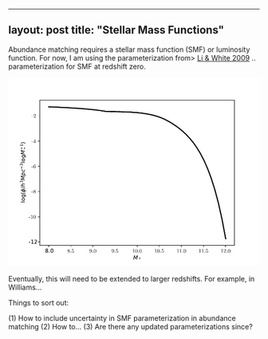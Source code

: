 ----
layout: post
title:  "Stellar Mass Functions"
---


Abundance matching requires a stellar mass function (SMF) or luminosity function. For now, I am using the parameterization from>
<a href="https://ui.adsabs.harvard.edu/abs/2009MNRAS.398.2177L">Li & White 2009</a>
.. parameterization for SMF at redshift zero.


 <img src="SMF_Li2009.pdf" >

Eventually, this will need to be extended to larger redshifts. For example, in Williams...

Things to sort out:

(1) How to include uncertainty in SMF parameterization in abundance matching
(2) How to...
(3) Are there any updated parameterizations since?
